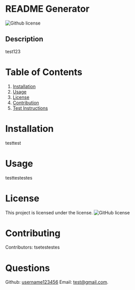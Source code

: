 # README Generator
  ![Github license](https://img.shields.io/badge/license--blue.svg)
  ## Description
  test123
  # Table of Contents
  1. [Installation](#installation)
  2. [Usage](#usage)
  3. [License](#license)
  4. [Contribution](#contribution)
  5. [Test Instructions](#tests)
  # Installation
  testtest
  # Usage
  testtestestes
  # License
  This project is licensed under the  license. 
  ![GitHub license](https://img.shields.io/badge/license-MIT-blue.svg)
  # Contributing
  ​Contributors: tsetestestes
  # Questions
  Github: [username123456](https://github.com/username123456) Email: test@gmail.com.
  